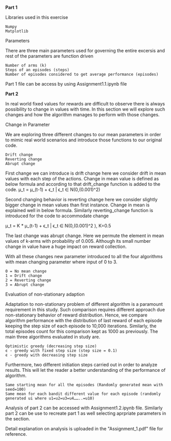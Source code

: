 **Part 1**

Libraries used in this exercise

	Numpy
	Matplotlib
Parameters

There are three main parameters used for governing the entire excersis and rest of the parameters are function driven

	Number of arms (k)
	Steps of an episodes (steps)
	Number of episodes considered to get average performance (episodes)

Part 1 file can be access by using Assignment1.1.ipynb file

**Part 2**

In real world fixed values for rewards are difficult to observe there is always possibility to change in values with time. In this section we will explore such changes and how the algorithm manages to perform with those changes.

Change in Parameter

We are exploring three different changes to our mean parameters in order to mimic real world scenarios and introduce those functions to our original code.

	Drift change
	Reverting change
	Abrupt change
 
First change we can introduce is drift change here we consider drift in mean values with each step of the actions. Change in mean value is defined as below formula and according to that drift_change function is added to the code.
μ_t = μ_(t-1) + ϵ_t  | ϵ_t ∈ N(0,(0.001)^2)

Second changing behavior is reverting change here we consider slightly bigger change in mean values than first instance. Change in mean is explained well in below formula. Similarly reverting_change function is introduced for the code to accommodate change

μ_t = K * μ_(t-1) + ϵ_t  | ϵ_t ∈ N(0,(0.001)^2 ), K=0.5

The last change was abrupt change. Here we permute the element in mean values of k-arms with probability of 0.005. Although its small number change in value have a huge impact on reward collection.

With all these changes new parameter introduced to all the four algorithms with mean changing parameter where input of 0 to 3.

	0 = No mean change
	1 = Drift change
	2 = Reverting change
	3 = Abrupt change
 
Evaluation of non-stationary adaption

Adaptation to non-stationary problem of different algorithm is a paramount requirement in this study. Such comparison requires different approach due non-stationary behavior of reward distribution. Hence, we compare algorithm performance with the distribution of last reward of each episode keeping the step size of each episode to 10,000 iterations. Similarly, the total episodes count for this comparison kept as 1000 as previously. The main three algorithms evaluated in study are.

	Optimistic greedy (decreasing step size)
	ϵ - greedy with fixed step size (step size = 0.1)
	ϵ - greedy with decreasing step size

Furthermore, two different initiation steps carried out in order to analyze results. This will let the reader a better understanding of the performance of algorithm.

	Same starting mean for all the episodes (Randomly generated mean with seed=100)
	Same mean for each bandit different value for each episode (randomly generated ui where u1=u2=u3=u4……..=u10)
 

Analysis of part 2 can be accessed with Assignment1.2.ipynb file. Similarly part 2 can be use to recreate part 1 as well selecting aprpriate parameters in the section.


Detail explanation on analysis is uploaded in the "Assignment_1.pdf" file for reference.
